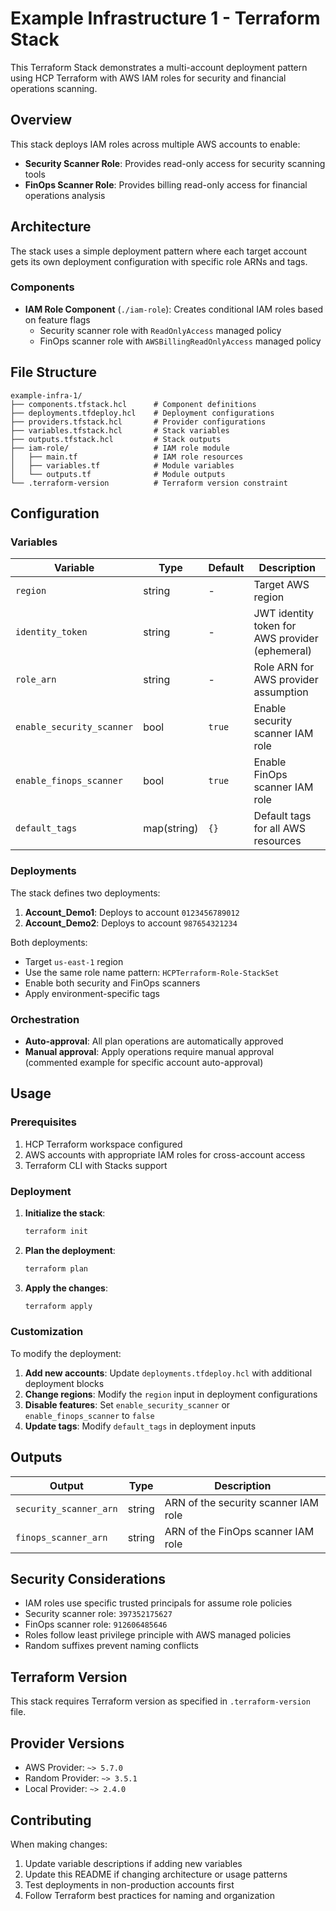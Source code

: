 # Example Infrastructure 1 - Terraform Stack

This Terraform Stack demonstrates a multi-account deployment pattern using HCP Terraform with AWS IAM roles for security and financial operations scanning.

## Overview

This stack deploys IAM roles across multiple AWS accounts to enable:
- **Security Scanner Role**: Provides read-only access for security scanning tools
- **FinOps Scanner Role**: Provides billing read-only access for financial operations analysis

## Architecture

The stack uses a simple deployment pattern where each target account gets its own deployment configuration with specific role ARNs and tags.

### Components

- **IAM Role Component** (`./iam-role`): Creates conditional IAM roles based on feature flags
  - Security scanner role with `ReadOnlyAccess` managed policy
  - FinOps scanner role with `AWSBillingReadOnlyAccess` managed policy

## File Structure

```
example-infra-1/
├── components.tfstack.hcl      # Component definitions
├── deployments.tfdeploy.hcl    # Deployment configurations
├── providers.tfstack.hcl       # Provider configurations
├── variables.tfstack.hcl       # Stack variables
├── outputs.tfstack.hcl         # Stack outputs
├── iam-role/                   # IAM role module
│   ├── main.tf                 # IAM role resources
│   ├── variables.tf            # Module variables
│   └── outputs.tf              # Module outputs
└── .terraform-version          # Terraform version constraint
```

## Configuration

### Variables

| Variable | Type | Default | Description |
|----------|------|---------|-------------|
| `region` | string | - | Target AWS region |
| `identity_token` | string | - | JWT identity token for AWS provider (ephemeral) |
| `role_arn` | string | - | Role ARN for AWS provider assumption |
| `enable_security_scanner` | bool | `true` | Enable security scanner IAM role |
| `enable_finops_scanner` | bool | `true` | Enable FinOps scanner IAM role |
| `default_tags` | map(string) | `{}` | Default tags for all AWS resources |

### Deployments

The stack defines two deployments:

1. **Account_Demo1**: Deploys to account `0123456789012`
2. **Account_Demo2**: Deploys to account `987654321234`

Both deployments:
- Target `us-east-1` region
- Use the same role name pattern: `HCPTerraform-Role-StackSet`
- Enable both security and FinOps scanners
- Apply environment-specific tags

### Orchestration

- **Auto-approval**: All plan operations are automatically approved
- **Manual approval**: Apply operations require manual approval (commented example for specific account auto-approval)

## Usage

### Prerequisites

1. HCP Terraform workspace configured
2. AWS accounts with appropriate IAM roles for cross-account access
3. Terraform CLI with Stacks support

### Deployment

1. **Initialize the stack**:
   ```bash
   terraform init
   ```

2. **Plan the deployment**:
   ```bash
   terraform plan
   ```

3. **Apply the changes**:
   ```bash
   terraform apply
   ```

### Customization

To modify the deployment:

1. **Add new accounts**: Update `deployments.tfdeploy.hcl` with additional deployment blocks
2. **Change regions**: Modify the `region` input in deployment configurations
3. **Disable features**: Set `enable_security_scanner` or `enable_finops_scanner` to `false`
4. **Update tags**: Modify `default_tags` in deployment inputs

## Outputs

| Output | Type | Description |
|--------|------|-------------|
| `security_scanner_arn` | string | ARN of the security scanner IAM role |
| `finops_scanner_arn` | string | ARN of the FinOps scanner IAM role |

## Security Considerations

- IAM roles use specific trusted principals for assume role policies
- Security scanner role: `397352175627`
- FinOps scanner role: `912606485646`
- Roles follow least privilege principle with AWS managed policies
- Random suffixes prevent naming conflicts

## Terraform Version

This stack requires Terraform version as specified in `.terraform-version` file.

## Provider Versions

- AWS Provider: `~> 5.7.0`
- Random Provider: `~> 3.5.1`
- Local Provider: `~> 2.4.0`

## Contributing

When making changes:
1. Update variable descriptions if adding new variables
2. Update this README if changing architecture or usage patterns
3. Test deployments in non-production accounts first
4. Follow Terraform best practices for naming and organization
